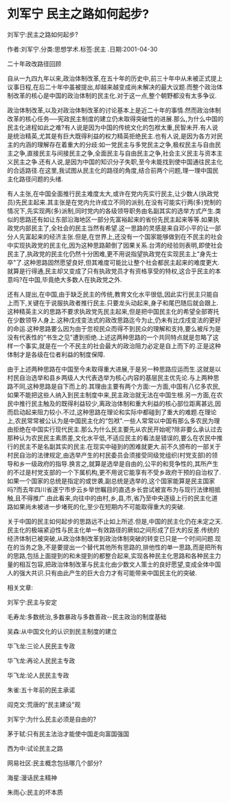 # 刘军宁  民主之路如何起步?    
    
刘军宁:民主之路如何起步?    
作者:刘军宁.分类:思想学术.标签:民主 .日期:2001-04-30    
二十年政改路径回顾    
自从一九四九年以来,政治体制改革,在五十年的历史中,前三十年中从未被正式提上议事日程,在后二十年中虽被提出,却越来越变成尚未解决的最大议题.而整个政治体制改革的核心是中国的政治体制的民主化.对于这一点,整个朝野都没有太多争议.    
政治体制改革,以及对政治体制改革的讨论基本上是近二十年的事情.然而政治体制改革的核心任务──宪政民主制度的建立仍未取得突破性的进展.那么,为什么中国的民主化进程如此之难?有人说是因为中国的传统文化的包袱太重,民智未开.有人说是统治精英,尤其是有巨大既得利益的权力精英拒绝民主.也有人说,是因为各方对民主的内涵的理解存在着重大的分歧:如一党民主与多党民主之争,极权民主与自由民主之争,直接民主与间接民主之争,全面民主与自由民主之争,社会主义民主与资本主义民主之争.还有人说,是因为中国的知识分子失职,至今未能找到使中国通往民主化的合适路径.在这里,我试图从民主化的路径的角度,结合前两个问题,理一理中国民主化路径问题的头绪.    
有人主张,在中国全面推行民主难度太大,或许在党内先实行民主,让少数人(执政党员)先民主起来.其主张是在党内允许成立不同的派别,在没有可能实行两(多)党制的情况下,先实现两(多)派制,同时党内的各级领导职务由名副其实的选举方式产生.类似的思路还有如让东部沿海地区一部分先富裕起来的省份先民主起来等等.如果执政党内部民主了,全社会的民主当然有希望.这一思路的灵感是来自邓小平的让一部分人先富起来的经济主张.但是,在世界上,还没有一个国家能够做到在不民主的社会中实现执政党的民主化,因为这种思路颠倒了因果关系.台湾的经验则表明,即使社会民主了,执政党的民主化仍然十分困难,更不用说指望执政党在实现民主上“身先士卒"了.这种思路固然愿望良好,但其难度可能比让整个社会都民主起来的难度更大.就算是行得通,民主却又变成了只有执政党员才有资格享受的特权,这合乎民主的本意吗?在中国,毕竟绝大多数人在执政党之外.    
还有人提出,在中国,由于缺乏民主的传统,教育文化水平很低,因此实行民主只能自上而下,关键在于说服执政者推行民主.只要龙头动起来,身子和尾巴随后就会跟上.这种精英主义的思路不要求执政党先民主起来,但是把中国民主化的希望全部寄托在少数领导人身上.这种戊戌变法式的政改思路迄今为止,仍未有比戊戌变法的更好的命运.这种思路要么因为由于忽视民众而得不到民众的理解和支持,要么被斥为是没有代表性的“书生之见"遭到拒绝.上述这两种思路的一个共同特点就是忽略了这样一个事实,就是在一个不民主的社会最大的政治阻力必定是自上而下的.正是这种体制才是各级在位者利益的制度保障.    
由于上述两种思路在中国至今未取得重大进展,于是另一种思路应运而生.这就是以村民自治选举和县乡两级人大代表选举为核心内容的基层民主优先论.与上两种思路不同,这种思路是自下而上的.其理由主要有两个方面:一方面,中国有八亿多农民,如果不能把这些人纳入到民主制度中来,民主政治就无法在中国生根.另一方面,在农民中推行民主触及的既得利益较少,离政治体制和重大利益的核心部位距离甚远,因而启动起来阻力较小.不过,这种思路在理论和实际中都碰到了重大的难题.在理论上,农民常常被公认为是中国民主化的“包袱".一些人常常以中国有那么多农民为理由拒绝在中国实行现代民主.那么为什么民主要先从农民开始呢?除非要么承认过去那种认为农民民主素质差,文化水平低,不适应民主的看法是错误的,要么在农民中推行的民主不是名副其实的民主.在现实中碰到的困难就更大.前不久颁布的一部关于村民自治的法律规定,由选举产生的村民委员会须接受同级党组织(村党支部)的领导和乡一级政府的指导.换言之,就算是选举是自由的,公平的和竞争性的,其所产生的不过是村党支部的一个下属机构,更不用说它能享有不受乡政府干预的自治权了.如果一个国家的总统是指定的或世袭,副总统是选举的,这个国家能算是民主国家吗?而去年四川省遂宁市步云乡举世瞩目的直选乡长尝试被宣布为与现行法律相抵触,且不得推广.由此看来,向往中的由村,乡,县,市,省乃至中央逐级上行的民主化道路如果尚未被进一步堵死的化,至少在短期内不可能取得重大的突破.    
关于中国的民主如何起步的思路远不止如上所述.但是,中国的民主化仍在未定之天.民主化的极端紧迫性与民主化单一有效路径的厥如之间形成了巨大的反差.传统的经济体制已被突破,从政治体制改革到政治体制突破的转变已只是一个时间问题.现在的当务之急,不是要提出一个替代其他所有思路的,排他性的单一思路,而是把所有的思路,包括上面提到的和未提到的都整合起来,实现各种民主化思路和各种民主力量的相互包容,把政治体制改革与民主化由少数文人策士的良好愿望,变成全体中国人的强大共识.只有由此产生的巨大合力才有可能带来中国民主化的突破.    
    
相关文章:    
刘军宁:民主与安定    
毛寿龙:多数统治,多数暴政与多数善政--民主政治的制度基础    
吴森:从中国文化的认识到民主制度的建立    
华飞龙:三论人民民主专政    
华飞龙:再论人民民主专政    
华飞龙:论人民民主专政    
朱雀:五十年前的民主承诺    
阎克文:荒唐的“民主建设"观    
刘军宁:为什么民主必须是自由的?    
茅于轼:只有民主法治才能使中国走向富国强国    
西为中:试论民主之路    
网易社区:民主概念包括哪几个部分?    
海星:漫话民主精神    
朱雨心:民主的坏本质